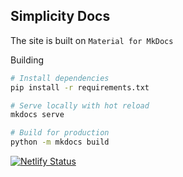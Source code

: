 ## Simplicity Docs

The site is built on `Material for MkDocs` 

Building

```bash
# Install dependencies
pip install -r requirements.txt

# Serve locally with hot reload
mkdocs serve

# Build for production
python -m mkdocs build
```

[![Netlify Status](https://api.netlify.com/api/v1/badges/74ba1edb-24ca-412d-ac32-4330d7435e43/deploy-status)](https://app.netlify.com/projects/simplicity-docs/deploys)